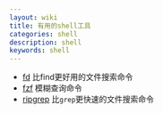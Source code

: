 ```yaml
---
layout: wiki
title: 有用的shell工具
categories: shell
description: shell
keywords: shell
---
```


* [fd](https://github.com/sharkdp/fd) 比find更好用的文件搜索命令
* [fzf](https://github.com/junegunn/fzf) 模糊查询命令
* [ripgrep](https://github.com/BurntSushi/ripgrep) 比`grep`更快速的文件搜索命令
